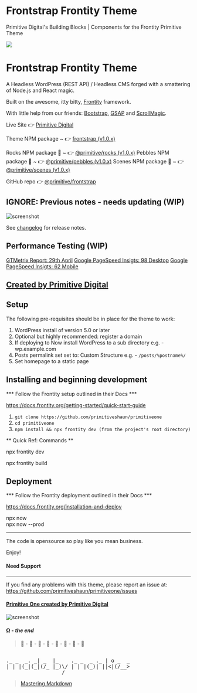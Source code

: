 # Frontstrap Frontity Theme

Primitive Digital's Building Blocks | Components for the Frontity Primitive Theme

![](https://primitivedigital.uk/wp-content/uploads/img/punky_logo_smgreen.png)

# Frontstrap Frontity Theme
A Headless WordPress (REST API) / Headless CMS forged with a smattering of Node.js and React magic. 

Built on the awesome, itty bitty, [Frontity](https://frontity.org/) framework.

With little help from our friends: [Bootstrap](https://getbootstrap.com/), [GSAP](https://greensock.com/gsap/) and [ScrollMagic](https://scrollmagic.io/). 

Live Site 👉  [Primitive Digital](https://primitivedigital.uk)

Theme NPM package ~  👉  [frontstrap (v1.0.x)](https://www.npmjs.com/package/frontstrap)

Rocks NPM package 🎉  ~  👉  [@primitive/rocks (v1.0.x)](https://github.com/primitive/frontstrap/packages/1210833)
Pebbles NPM package 🎉  ~  👉  [@primitive/pebbles (v1.0.x)](https://github.com/primitive/frontstrap/packages/1210829)
Scenes NPM package 🎉  ~  👉  [@primitive/scenes (v1.0.x)](https://github.com/primitive/frontstrap/packages/1210812)

GitHub repo 👉  [@primitive/frontstrap](https://github.com/primitive/frontstrap)


## IGNORE: Previous notes - needs updating (WIP)

![screenshot](../../img/punky.png)

See [changelog](CHANGELOG.md) for release notes.


## Performance Testing (WIP)

[GTMetrix Report: 29th April](https://gtmetrix.com/reports/primitivedigital.co.uk/tyY4ZsWo)
[Google PageSpeed Insigts: 98 Desktop](https://developers.google.com/speed/pagespeed/insights/?url=primitivedigital.co.uk&tab=desktop&hl=en_GB)
[Google PageSpeed Insigts: 62 Mobile](https://developers.google.com/speed/pagespeed/insights/?url=primitivedigital.co.uk&tab=mobile&hl=en_GB)




## [Created by Primitive Digital](https://primitivedigital.uk)


Setup
-----

The following pre-requisites should be in place for the theme to work:

1. WordPress install of version 5.0 or later
2. Optional but highly recommended: register a domain
3. If deploying to Now install WordPress to a sub directory e.g. - wp.example.com
4. Posts permalink set set to: Custom Structure e.g. - `/posts/%postname%/`
5. Set homepage to a static page


Installing and beginning development
------------------------------------

*** Follow the Frontity setup outlined in their Docs ***

https://docs.frontity.org/getting-started/quick-start-guide


1. `git clone https://github.com/primitiveshaun/primitiveone`
2. `cd primitiveone`
3. `npm install && npx frontity dev (from the project's root directory)`

** Quick Ref: Commands **

npx frontity dev  

npx frontity build  


Deployment
------------------------------------

*** Follow the Frontity deployment outlined in their Docs ***

https://docs.frontity.org/installation-and-deploy

npx now  
npx now --prod  


------------------------------------

The code is opensource so play like you mean business.

Enjoy!


#### Need Support
-------

If you find any problems with this theme, please report an issue at:  
https://github.com/primitiveshaun/primitiveone/issues

#### [Primitive One created by Primitive Digital](https://primitivedigital.uk)


![screenshot](../../img/haveyouseenit.jpg)

#### Ω - *the end*

 > 🐒 - 🐒 - 🐒 - 🐒 - 🐒 - 🐒 - 🐒 - 🐒       
<pre>                      
._ _  _. _| _  |_    ._ _  _ ._ | o _  _  
| | |(_|(_|(/_ |_)\/ | | |(_)| ||<|(/__>  
                  /                      
</pre>
> [Mastering Markdown](https://guides.github.com/features/mastering-markdown/)
